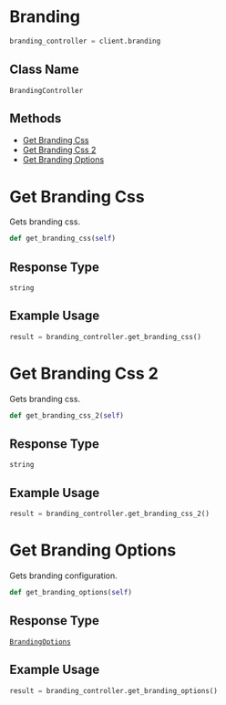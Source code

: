 # Branding

```python
branding_controller = client.branding
```

## Class Name

`BrandingController`

## Methods

* [Get Branding Css](../../doc/controllers/branding.md#get-branding-css)
* [Get Branding Css 2](../../doc/controllers/branding.md#get-branding-css-2)
* [Get Branding Options](../../doc/controllers/branding.md#get-branding-options)


# Get Branding Css

Gets branding css.

```python
def get_branding_css(self)
```

## Response Type

`string`

## Example Usage

```python
result = branding_controller.get_branding_css()
```


# Get Branding Css 2

Gets branding css.

```python
def get_branding_css_2(self)
```

## Response Type

`string`

## Example Usage

```python
result = branding_controller.get_branding_css_2()
```


# Get Branding Options

Gets branding configuration.

```python
def get_branding_options(self)
```

## Response Type

[`BrandingOptions`](../../doc/models/branding-options.md)

## Example Usage

```python
result = branding_controller.get_branding_options()
```

